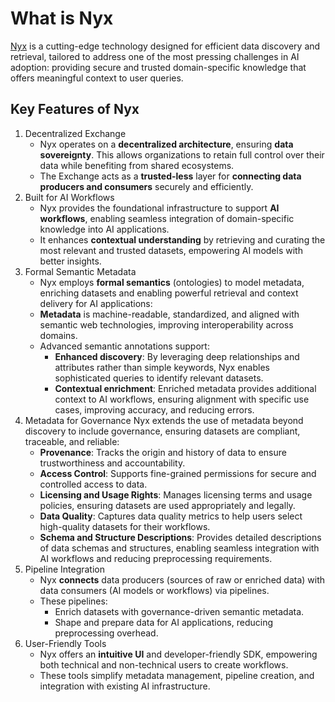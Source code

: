 # What is Nyx

[Nyx](https://www.get-nyx.io/) is a cutting-edge technology designed for efficient data discovery and retrieval, tailored to address one of the most pressing challenges in AI adoption: providing secure and trusted domain-specific knowledge that offers meaningful context to user queries.

## Key Features of Nyx

1. Decentralized Exchange
    - Nyx operates on a **decentralized architecture**, ensuring **data sovereignty**. This allows organizations to retain full control over their data while benefiting from shared ecosystems.
    - The Exchange acts as a **trusted-less** layer for **connecting data producers and consumers** securely and efficiently.
2. Built for AI Workflows
    - Nyx provides the foundational infrastructure to support **AI workflows**, enabling seamless integration of domain-specific knowledge into AI applications.
    - It enhances **contextual understanding** by retrieving and curating the most relevant and trusted datasets, empowering AI models with better insights.
3. Formal Semantic Metadata
    - Nyx employs **formal semantics** (ontologies) to model metadata, enriching datasets and enabling powerful retrieval and context delivery for AI applications:
    - **Metadata** is machine-readable, standardized, and aligned with semantic web technologies, improving interoperability across domains.
    - Advanced semantic annotations support:
        - **Enhanced discovery**: By leveraging deep relationships and attributes rather than simple keywords, Nyx enables sophisticated queries to identify relevant datasets.
        - **Contextual enrichment**: Enriched metadata provides additional context to AI workflows, ensuring alignment with specific use cases, improving accuracy, and reducing errors.
4. Metadata for Governance
Nyx extends the use of metadata beyond discovery to include governance, ensuring datasets are compliant, traceable, and reliable:
    - **Provenance**: Tracks the origin and history of data to ensure trustworthiness and accountability.
    - **Access Control**: Supports fine-grained permissions for secure and controlled access to data.
    - **Licensing and Usage Rights**: Manages licensing terms and usage policies, ensuring datasets are used appropriately and legally.
    - **Data Quality**: Captures data quality metrics to help users select high-quality datasets for their workflows.
    - **Schema and Structure Descriptions**: Provides detailed descriptions of data schemas and structures, enabling seamless integration with AI workflows and reducing preprocessing requirements.
5. Pipeline Integration
    - Nyx **connects** data producers (sources of raw or enriched data) with data consumers (AI models or workflows) via pipelines.
    - These pipelines:
        - Enrich datasets with governance-driven semantic metadata.
        - Shape and prepare data for AI applications, reducing preprocessing overhead.
6. User-Friendly Tools
    - Nyx offers an **intuitive UI** and developer-friendly SDK, empowering both technical and non-technical users to create workflows.
    - These tools simplify metadata management, pipeline creation, and integration with existing AI infrastructure.